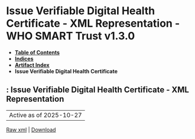# Issue Verifiable Digital Health Certificate - XML Representation - WHO SMART Trust v1.3.0

* [**Table of Contents**](toc.md)
* [**Indices**](indices.md)
* [**Artifact Index**](artifacts.md)
* **Issue Verifiable Digital Health Certificate**

## : Issue Verifiable Digital Health Certificate - XML Representation

| |
| :--- |
| Active as of 2025-10-27 |

[Raw xml](Requirements-IssuerVDHC.xml) | [Download](Requirements-IssuerVDHC.xml)

